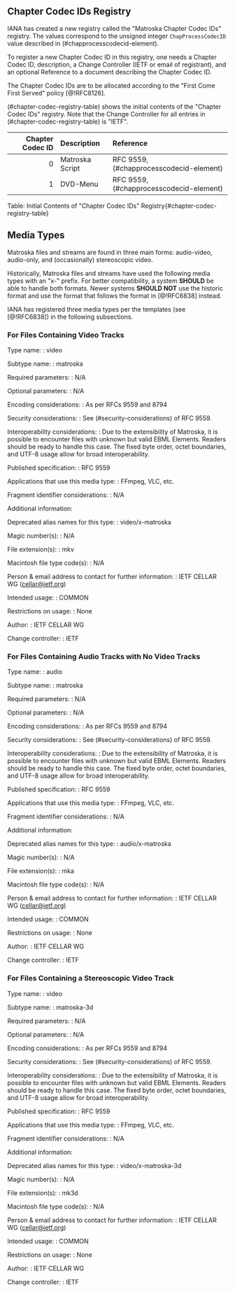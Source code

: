 


## Chapter Codec IDs Registry

IANA has created a new registry called the "Matroska Chapter Codec IDs" registry.
The values correspond to the unsigned integer `ChapProcessCodecID` value described in (#chapprocesscodecid-element).

To register a new Chapter Codec ID in this registry, one needs
a Chapter Codec ID, description,
a Change Controller (IETF or email of registrant), and
an optional Reference to a document describing the Chapter Codec ID.

The Chapter Codec IDs are to be allocated according to the "First Come First Served" policy [@!RFC8126].

(#chapter-codec-registry-table) shows the initial contents of the "Chapter Codec IDs" registry.
Note that the Change Controller for all entries in (#chapter-codec-registry-table) is "IETF".

Chapter Codec ID | Description            | Reference
----------:|:------------------------|:-------------------------------------------
0 | Matroska Script | RFC 9559, (#chapprocesscodecid-element)
1 | DVD-Menu | RFC 9559, (#chapprocesscodecid-element)
Table: Initial Contents of "Chapter Codec IDs" Registry{#chapter-codec-registry-table}

## Media Types

Matroska files and streams are found in three main forms: audio-video, audio-only, and (occasionally) stereoscopic video.

Historically, Matroska files and streams have used the following media types with an "x-" prefix.
For better compatibility, a system **SHOULD** be able to handle both formats.
Newer systems **SHOULD NOT** use the historic format and use the format that follows the format in [@!RFC6838] instead.

IANA has registered three media types per the templates (see [@!RFC6838]) in the following subsections.

### For Files Containing Video Tracks

Type name:
: video

Subtype name:
: matroska

Required parameters:
: N/A

Optional parameters:
: N/A

Encoding considerations:
: As per RFCs 9559 and 8794

Security considerations:
: See (#security-considerations) of RFC 9559.

Interoperability considerations:
: Due to the extensibility of Matroska, it is possible to encounter files with unknown but valid EBML Elements. Readers should be ready to handle this case. The fixed byte order, octet boundaries, and UTF-8 usage allow for broad interoperability.

Published specification:
: RFC 9559

Applications that use this media type:
: FFmpeg, VLC, etc.

Fragment identifier considerations:
: N/A

Additional information:

  Deprecated alias names for this type:
: video/x-matroska

  Magic number(s):
: N/A

  File extension(s):
: mkv

  Macintosh file type code(s):
: N/A

Person & email address to contact for further information:
: IETF CELLAR WG (cellar@ietf.org)

Intended usage:
: COMMON

Restrictions on usage:
: None

Author:
: IETF CELLAR WG

Change controller:
: IETF

### For Files Containing Audio Tracks with No Video Tracks

Type name:
: audio

Subtype name:
: matroska

Required parameters:
: N/A

Optional parameters:
: N/A

Encoding considerations:
: As per RFCs 9559 and 8794

Security considerations:
: See (#security-considerations) of RFC 9559.

Interoperability considerations:
: Due to the extensibility of Matroska, it is possible to encounter files with unknown but valid EBML Elements. Readers should be ready to handle this case. The fixed byte order, octet boundaries, and UTF-8 usage allow for broad interoperability.

Published specification:
: RFC 9559

Applications that use this media type:
: FFmpeg, VLC, etc.

Fragment identifier considerations:
: N/A

Additional information:

  Deprecated alias names for this type:
: audio/x-matroska

  Magic number(s):
: N/A

  File extension(s):
: mka

  Macintosh file type code(s):
: N/A

Person & email address to contact for further information:
: IETF CELLAR WG (cellar@ietf.org)

Intended usage:
: COMMON

Restrictions on usage:
: None

Author:
: IETF CELLAR WG

Change controller:
: IETF


### For Files Containing a Stereoscopic Video Track

Type name:
: video

Subtype name:
: matroska-3d

Required parameters:
: N/A

Optional parameters:
: N/A

Encoding considerations:
: As per RFCs 9559 and 8794

Security considerations:
: See (#security-considerations) of RFC 9559.

Interoperability considerations:
: Due to the extensibility of Matroska, it is possible to encounter files with unknown but valid EBML Elements. Readers should be ready to handle this case. The fixed byte order, octet boundaries, and UTF-8 usage allow for broad interoperability.

Published specification:
: RFC 9559

Applications that use this media type:
: FFmpeg, VLC, etc.

Fragment identifier considerations:
: N/A

Additional information:

  Deprecated alias names for this type:
: video/x-matroska-3d

  Magic number(s):
: N/A

  File extension(s):
: mk3d

  Macintosh file type code(s):
: N/A

Person & email address to contact for further information:
: IETF CELLAR WG (cellar@ietf.org)

Intended usage:
: COMMON

Restrictions on usage:
: None

Author:
: IETF CELLAR WG

Change controller:
: IETF

